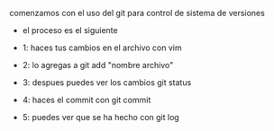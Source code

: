 
comenzamos con el uso del git para control de sistema de versiones

* el proceso es el siguiente

* 1: haces tus cambios en el archivo con vim
* 2: lo agregas a git add "nombre archivo"
* 3: despues puedes ver los cambios git status
* 4: haces el commit con git commit
* 5: puedes ver que se ha hecho con git log
